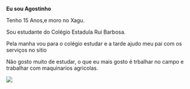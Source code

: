 **Eu sou Agostinho**

Tenho 15 Anos,e moro no Xagu.

Sou estudante do Colégio Estadula Rui Barbosa.

Pela manha vou para o colégio estudar e a tarde ajudo meu pai com os serviços no sitio

Não gosto muito de estudar, o que eu mais gosto é trbalhar no campo e trabalhar com maquinarios agricolas.

![](https://media1.tenor.com/m/lc2JIBLBdIYAAAAC/tracteur-truck.gif)

